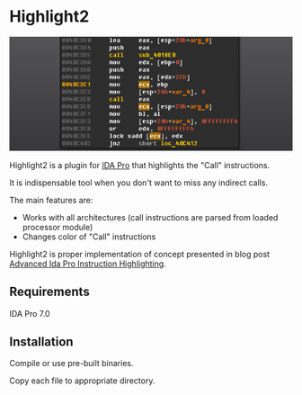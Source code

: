 # Highlight2

<div align="center">
    <img src ="https://raw.githubusercontent.com/oct0xor/oct0xor.github.io/master/assets/ida_color0.png"/>
</div>

Highlight2 is a plugin for [IDA Pro](https://www.hex-rays.com/products/ida/) that highlights the "Call" instructions.

It is indispensable tool when you don't want to miss any indirect calls.

The main features are:

* Works with all architectures (call instructions are parsed from loaded processor module)
* Changes color of "Call" instructions

Highlight2 is proper implementation of concept presented in blog post [Advanced Ida Pro Instruction Highlighting](http://oct0xor.github.io/2017/05/03/ida_coloring/).

## Requirements

IDA Pro 7.0

## Installation

Compile or use pre-built binaries.

Copy each file to appropriate directory.